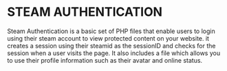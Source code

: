 # STEAM AUTHENTICATION

Steam Authentication is a basic set of PHP files that enable
users to login using their steam account to view protected 
content on your website. it creates a session using their steamid
as the sessionID and checks for the session when a user visits
the page. It also includes a file which allows you to use
their profile information such as their avatar and online status.
